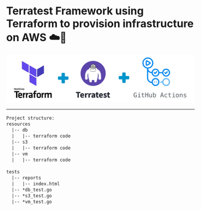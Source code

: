 # Terratest Framework using Terraform to provision infrastructure on AWS ☁️👷

<div align="center"><img width="800px"  src="https://github.com/mrk-qa/infra-test-terratest/blob/90c550725f6e592cdec0679a1cf7a2ba1045c17b/assets/terraform_terratest_githubactions.png">
</div>

------

```
Project structure:
resources
  |-- db
  |   |-- terraform code
  |-- s3
  |   |-- terraform code
  |-- vm
  |   |-- terraform code
   
tests
  |-- reports
  |   |-- index.html
  |-- *db_test.go
  |-- *s3_test.go
  |-- *vm_test.go
```